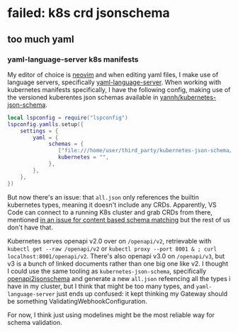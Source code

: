 # failed: k8s crd jsonschema

## too much yaml

### yaml-language-server k8s manifests

My editor of choice is [neovim](https://neovim.io/)
and when editing yaml files,
I make use of language servers,
specifically [yaml-language-server](https://github.com/redhat-developer/yaml-language-server).
When working with kubernetes manifests specifically,
I have the following config,
making use of the versioned kuberentes json schemas available in
[yannh/kubernetes-json-schema](https://github.com/yannh/kubernetes-json-schema).

```lua
local lspconfig = require("lspconfig")
lspconfig.yamlls.setup({
    settings = {
        yaml = {
             schemas = {
                ["file:///home/user/third_party/kubernetes-json-schema/default/v1.27.3-standalone/all.json"] = {"*.k8s.yaml"},
                kubernetes = "",
             },
        },
    },
})
```

But now there's an issue:
that `all.json` only references the builtin kubernetes types,
meaning it doesn't include any CRDs.
Apparently, VS Code can connect to a running K8s cluster and grab CRDs from there,
mentioned [in an issue for content based schema matching](https://github.com/redhat-developer/yaml-language-server/issues/605)
but the rest of us don't have that.

Kubernetes serves openapi v2.0 over on `/openapi/v2`,
retrievable with `kubectl get --raw /openapi/v2` or `kubectl proxy --port 8001 & ; curl localhost:8001/openapi/v2`.
There's also openapi v3.0 on `/openapi/v3`,
but v3 is a bunch of linked documents rather than one big one like v2.
I thought I could use the same tooling as `kubernetes-json-schema`,
specifically [openapi2jsonschema](https://github.com/instrumenta/openapi2jsonschema)
and generate a new `all.json` refeencing all the types i have in my cluster,
but I think that might be too many types,
and `yaml-language-server` just ends up confused:
it kept thinking my Gateway should be something ValidatingWebhookConfiguration.

For now,
I think just using modelines might be the most reliable way for schema validation.
